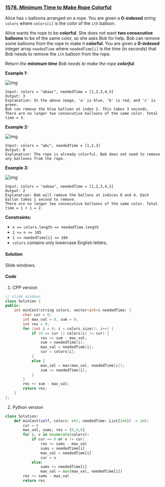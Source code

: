 ### [1578. Minimum Time to Make Rope Colorful](https://leetcode.com/problems/minimum-time-to-make-rope-colorful/)

Alice has `n` balloons arranged on a rope. You are given a **0-indexed** string `colors` where `colors[i]` is the color of the `ith` balloon.

Alice wants the rope to be **colorful**. She does not want **two consecutive balloons** to be of the same color, so she asks Bob for help. Bob can remove some balloons from the rope to make it **colorful**. You are given a **0-indexed** integer array `neededTime` where `neededTime[i]` is the time (in seconds) that Bob needs to remove the `ith` balloon from the rope.

Return *the **minimum time** Bob needs to make the rope **colorful***.

 

**Example 1:**

![img](https://assets.leetcode.com/uploads/2021/12/13/ballon1.jpg)

```
Input: colors = "abaac", neededTime = [1,2,3,4,5]
Output: 3
Explanation: In the above image, 'a' is blue, 'b' is red, and 'c' is green.
Bob can remove the blue balloon at index 2. This takes 3 seconds.
There are no longer two consecutive balloons of the same color. Total time = 3.
```

**Example 2:**

![img](https://assets.leetcode.com/uploads/2021/12/13/balloon2.jpg)

```
Input: colors = "abc", neededTime = [1,2,3]
Output: 0
Explanation: The rope is already colorful. Bob does not need to remove any balloons from the rope.
```

**Example 3:**

![img](https://assets.leetcode.com/uploads/2021/12/13/balloon3.jpg)

```
Input: colors = "aabaa", neededTime = [1,2,3,4,1]
Output: 2
Explanation: Bob will remove the ballons at indices 0 and 4. Each ballon takes 1 second to remove.
There are no longer two consecutive balloons of the same color. Total time = 1 + 1 = 2.
```

 

**Constraints:**

- `n == colors.length == neededTime.length`
- `1 <= n <= 105`
- `1 <= neededTime[i] <= 104`
- `colors` contains only lowercase English letters.

#### Solution

Slide windows.

#### Code

1. CPP version

```c++
// slide windows
class Solution {
public:
    int minCost(string colors, vector<int>& neededTime) {
        char cur = 0;
        int max_val = 0, sum = 0;
        int res = 0;
        for (int i = 0; i < colors.size(); i++) {
            if (0 == cur || colors[i] != cur) {
                res += sum - max_val;
                sum = neededTime[i];
                max_val = neededTime[i];
                cur = colors[i];
            }
            else {
                max_val = max(max_val, neededTime[i]);
                sum += neededTime[i];
            }
        }
        res += sum - max_val;
        return res;
    }
};
```

2. Python version

```python
class Solution:
    def minCost(self, colors: str, neededTime: List[int]) -> int:
        cur = 0
        max_val, sums, res = [0,0,0]
        for i, v in enumerate(colors):
            if cur == 0 or v != cur:
                res += sums - max_val
                sums = neededTime[i]
                max_val = neededTime[i]
                cur = v
            else:
                sums += neededTime[i]
                max_val = max(max_val, neededTime[i])
        res += sums - max_val
        return res
```



